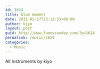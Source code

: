 ```yaml
---
id: 1624
title: blue moment
date: 2011-02-17T23:12:53+09:00
author: kiyo
layout: post
guid: http://www.funnysunday.com/?p=1624
permalink: /music/1624
categories:
  - Music
---
```

All Instruments by kiyo